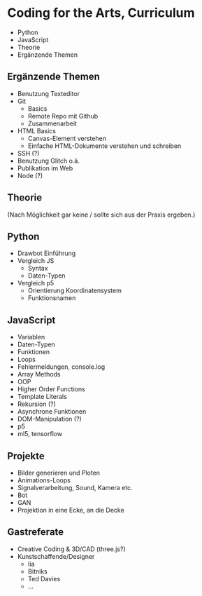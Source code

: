 # Coding for the Arts, Curriculum

- Python
- JavaScript
- Theorie
- Ergänzende Themen


## Ergänzende Themen

- Benutzung Texteditor
- Git
    - Basics
    - Remote Repo mit Github
    - Zusammenarbeit
- HTML Basics
    - Canvas-Element verstehen
    - Einfache HTML-Dokumente verstehen und schreiben
- SSH (?)
- Benutzung Glitch o.ä.
- Publikation im Web
- Node (?)

## Theorie

(Nach Möglichkeit gar keine / sollte sich aus der Praxis ergeben.)

## Python

- Drawbot Einführung
- Vergleich JS
    - Syntax
    - Daten-Typen
- Vergleich p5
    - Orientierung Koordinatensystem
    - Funktionsnamen

## JavaScript

- Variablen
- Daten-Typen
- Funktionen
- Loops
- Fehlermeldungen, console.log
- Array Methods
- OOP
- Higher Order Functions
- Template Literals
- Rekursion (?)
- Asynchrone Funktionen
- DOM-Manipulation (?)
- p5
- ml5, tensorflow

## Projekte

- Bilder generieren und Ploten
- Animations-Loops
- Signalverarbeitung, Sound, Kamera etc.
- Bot
- GAN
- Projektion in eine Ecke, an die Decke


## Gastreferate

- Creative Coding & 3D/CAD (three.js?)
- Kunstschaffende/Designer
    - lia
    - Bitniks
    - Ted Davies
    - …

